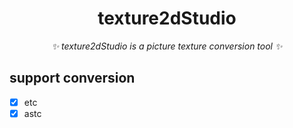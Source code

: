 <div align="center">

# texture2dStudio

_✨ texture2dStudio is a picture texture conversion tool ✨_

</div>

## support conversion

- [x] etc
- [x] astc